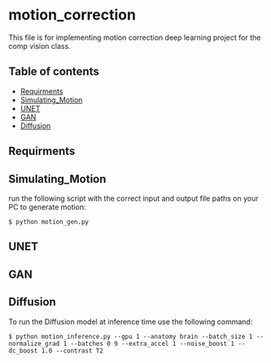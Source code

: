 # motion_correction
This file is for implementing motion correction deep learning project for the comp vision class.

## Table of contents
* [Requirments](#Requirments)
* [Simulating_Motion](#Simulating_Motion)
* [UNET](#UNET)
* [GAN](#GAN)
* [Diffusion](#GAN)

## Requirments


## Simulating_Motion
run the following script with the correct input and output file paths on your PC to generate motion:

```
$ python motion_gen.py
```

## UNET

## GAN

## Diffusion
To run the Diffusion model at inference time use the following command:
```
$ python motion_inference.py --gpu 1 --anatomy brain --batch_size 1 --normalize_grad 1 --batches 0 9 --extra_accel 1 --noise_boost 1 --dc_boost 1.0 --contrast T2
```
